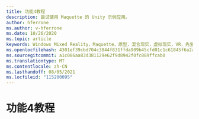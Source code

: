 ```yaml
---
title: 功能4教程
description: 尝试使用 Maquette 的 Unity 示例应用。
author: hferrone
ms.author: v-hferrone
ms.date: 10/26/2020
ms.topic: article
keywords: Windows Mixed Reality，Maquette，原型，混合现实，虚拟现实，VR，先生，反馈，反馈中心，bug
ms.openlocfilehash: 4301ef39cbd704c3844f831ffda909b45cfd01c1c61845f6a2aa54fa50f30cd4
ms.sourcegitcommit: a1c086aa83d381129e62f9d8942f0fc889ffcab0
ms.translationtype: MT
ms.contentlocale: zh-CN
ms.lasthandoff: 08/05/2021
ms.locfileid: "115200095"
---
```

# <a name="feature-4-tutorial"></a>功能4教程

<!-- TODO(Harrison/Stefan): Need cool header image from tutorial -->

<!-- TODO(Stefan): Create tutorial content and screenshots -->
